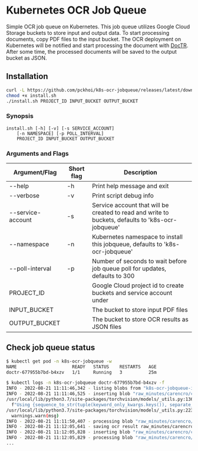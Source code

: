 # Kubernetes OCR Job Queue

Simple OCR job queue on Kubernetes. This job queue utilizes Google Cloud Storage buckets to store input and output data. To start processing documents, copy PDF files to the input bucket. The OCR deployment on Kubernetes will be notified and start processing the document with [DocTR](https://github.com/mindee/doctr). After some time, the processed documents will be saved to the output bucket as JSON.

## Installation

```bash
curl -L https://github.com/pckhoi/k8s-ocr-jobqueue/releases/latest/download/install.sh -o install.sh
chmod +x install.sh
./install.sh PROJECT_ID INPUT_BUCKET OUTPUT_BUCKET
```

### Synopsis

```
install.sh [-h] [-v] [-s SERVICE_ACCOUNT]
    [-n NAMESPACE] [-p POLL_INTERVAL]
    PROJECT_ID INPUT_BUCKET OUTPUT_BUCKET
```

### Arguments and Flags

| Argument/Flag     | Short flag | Description                                                                                       |
| ----------------- | ---------- | ------------------------------------------------------------------------------------------------- |
| --help            | -h         | Print help message and exit                                                                       |
| --verbose         | -v         | Print script debug info                                                                           |
| --service-account | -s         | Service account that will be created to read and write to buckets, defaults to 'k8s-ocr-jobqueue' |
| --namespace       | -n         | Kubernetes namespace to install this jobqueue, defaults to 'k8s-ocr-jobqueue'                     |
| --poll-interval   | -p         | Number of seconds to wait before job queue poll for updates, defaults to 300                      |
| PROJECT_ID        |            | Google Cloud project id to create buckets and service account under                               |
| INPUT_BUCKET      |            | The bucket to store input PDF files                                                               |
| OUTPUT_BUCKET     |            | The bucket to store OCR results as JSON files                                                     |

## Check job queue status

```bash
$ kubectl get pod -n k8s-ocr-jobqueue -w
NAME                     READY   STATUS    RESTARTS   AGE
doctr-677955b7bd-b4xzv   1/1     Running   3          25m

$ kubectl logs -n k8s-ocr-jobqueue doctr-677955b7bd-b4xzv -f
INFO - 2022-08-21 11:11:46,342 - listing blobs from "k8s-ocr-jobqueue-input-bucket"
INFO - 2022-08-21 11:11:46,525 - inserting blob "raw_minutes/carencro/cfpcsb/Agenda-Oct2012-CSB-mtg.pdf" (md5:17ec09dc9e6c05372a2ecf62ec1634fc)
/usr/local/lib/python3.7/site-packages/torchvision/models/_utils.py:136: UserWarning: Using 'weights' as positional parameter(s) is deprecated since 0.13 and will be removed in 0.15. Please use keyword parameter(s) instead.
  f"Using {sequence_to_str(tuple(keyword_only_kwargs.keys()), separate_last='and ')} as positional "
/usr/local/lib/python3.7/site-packages/torchvision/models/_utils.py:223: UserWarning: Arguments other than a weight enum or `None` for 'weights' are deprecated since 0.13 and will be removed in 0.15. The current behavior is equivalent to passing `weights=None`.
  warnings.warn(msg)
INFO - 2022-08-21 11:11:50,407 - processing blob "raw_minutes/carencro/cfpcsb/Agenda-Oct2012-CSB-mtg.pdf" (md5:17ec09dc9e6c05372a2ecf62ec1634fc)
INFO - 2022-08-21 11:12:05,641 - saving ocr result raw_minutes/carencro/cfpcsb/Agenda-Oct2012-CSB-mtg.pdf.json
INFO - 2022-08-21 11:12:05,828 - inserting blob "raw_minutes/carencro/cfpcsb/Appeal-Posting-Notice-Conrad-Callegari-May-7-2019.pdf" (md5:3d4e3e42c8efcd97274fbdc5a6cd56e2)
INFO - 2022-08-21 11:12:05,829 - processing blob "raw_minutes/carencro/cfpcsb/Appeal-Posting-Notice-Conrad-Callegari-May-7-2019.pdf" (md5:3d4e3e42c8efcd97274fbdc5a6cd56e2)
...
```
